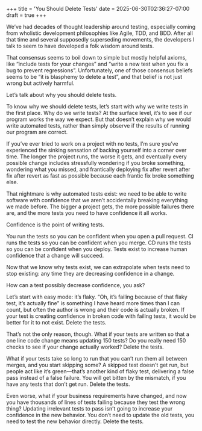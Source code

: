 +++
title = 'You Should Delete Tests'
date = 2025-06-30T02:36:27-07:00
draft = true
+++

We’ve had decades of thought leadership around testing, especially coming from wholistic development philosophies like Agile, TDD, and BDD. After all that time and several supposedly superseding movements, the developers I talk to seem to have developed a folk wisdom around tests.

That consensus seems to boil down to simple but mostly helpful axioms, like “include tests for your changes” and “write a new test when you fix a bug to prevent regressions”. Unfortunately, one of those consensus beliefs seems to be “it is blasphemy to delete a test”, and that belief is not just wrong but actively harmful.

Let’s talk about why you should delete tests.

To know why we should delete tests, let’s start with why we write tests in the first place. Why do we write tests? At the surface level, it’s to see if our program works the way we expect. But that doesn’t explain why we would write automated tests, rather than simply observe if the results of running our program are correct.

If you’ve ever tried to work on a project with no tests, I’m sure you’ve experienced the sinking sensation of backing yourself into a corner over time. The longer the project runs, the worse it gets, and eventually every possible change includes stressfully wondering if you broke something, wondering what you missed, and frantically deploying fix after revert after fix after revert as fast as possible because each frantic fix broke something else.

That nightmare is why automated tests exist: we need to be able to write software with confidence that we aren’t accidentally breaking everything we made before. The bigger a project gets, the more possible failures there are, and the more tests you need to have confidence it all works.

Confidence is the point of writing tests.

You run the tests so you can be confident when you open a pull request. CI runs the tests so you can be confident when you merge. CD runs the tests so you can be confident when you deploy. Tests exist to increase human confidence that a change will succeed.

Now that we know why tests exist, we can extrapolate when tests need to stop existing: any time they are decreasing confidence in a change.

How can a test possibly decrease confidence, you ask?

Let’s start with easy mode: it’s flaky. “Oh, it’s failing because of that flaky test, it’s actually fine” is something I have heard more times than I can count, but often the author is wrong and their code is actually broken. If your test is creating confidence in broken code with failing tests, it would be better for it to not exist. Delete the tests.

That’s not the only reason, though. What if your tests are written so that a one line code change means updating 150 tests? Do you really need 150 checks to see if your change actually worked? Delete the tests.

What if your tests take so long to run that you can’t run them all between merges, and you start skipping some? A skipped test doesn’t get run, but people act like it’s green—that’s another kind of flaky test, delivering a false pass instead of a false failure. You will get bitten by the mismatch, if you have any tests that don’t get run. Delete the tests.

Even worse, what if your business requirements have changed, and now you have thousands of lines of tests failing because they test the wrong thing? Updating irrelevant tests to pass isn’t going to increase your confidence in the new behavior. You don’t need to update the old tests, you need to test the new behavior directly. Delete the tests.
